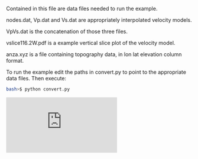 Contained in this file are data files needed to run the example.

nodes.dat, Vp.dat and Vs.dat are appropriately interpolated velocity models.

VpVs.dat is the concatenation of those three files.

vslice116.2W.pdf is a example vertical slice plot of the velocity model.

anza.xyz is a file containing topography data, in lon lat elevation column format.

To run the example edit the paths in convert.py to point to the appropriate data files.
Then execute:

```bash
bash>$ python convert.py
```

![alt-text](https://github.com/malcolmw/SeismicPython/blob/master/examples/velocity/vslice116.2w.pdf)
